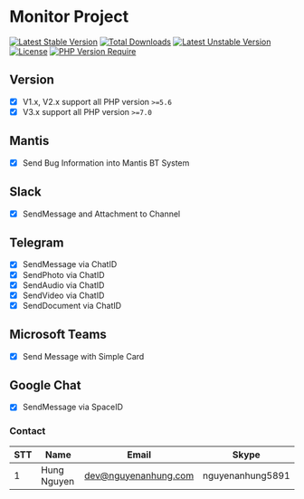 # Monitor Project

[![Latest Stable Version](http://poser.pugx.org/nguyenanhung/monitor/v)](https://packagist.org/packages/nguyenanhung/monitor) [![Total Downloads](http://poser.pugx.org/nguyenanhung/monitor/downloads)](https://packagist.org/packages/nguyenanhung/monitor) [![Latest Unstable Version](http://poser.pugx.org/nguyenanhung/monitor/v/unstable)](https://packagist.org/packages/nguyenanhung/monitor) [![License](http://poser.pugx.org/nguyenanhung/monitor/license)](https://packagist.org/packages/nguyenanhung/monitor) [![PHP Version Require](http://poser.pugx.org/nguyenanhung/monitor/require/php)](https://packagist.org/packages/nguyenanhung/monitor)

## Version

- [x] V1.x, V2.x support all PHP version `>=5.6`
- [x] V3.x support all PHP version `>=7.0`

## Mantis

- [x] Send Bug Information into Mantis BT System

## Slack

- [x] SendMessage and Attachment to Channel

## Telegram

- [x] SendMessage via ChatID
- [x] SendPhoto via ChatID
- [x] SendAudio via ChatID
- [x] SendVideo via ChatID
- [x] SendDocument via ChatID

## Microsoft Teams

- [x] Send Message with Simple Card

## Google Chat

- [x] SendMessage via SpaceID

### Contact

| STT | Name        | Email                | Skype            |
|-----|-------------|----------------------|------------------|
| 1   | Hung Nguyen | dev@nguyenanhung.com | nguyenanhung5891 |

